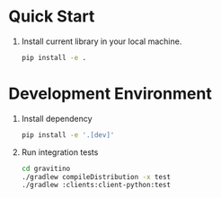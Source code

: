 <!-- 
- Copyright 2024 Datastrato Pvt Ltd.
- This software is licensed under the Apache License version 2. 
--> 

# Quick Start

1. Install current library in your local machine. 
    ```bash
    pip install -e .
    ```

# Development Environment

1. Install dependency
    ```bash
    pip install -e '.[dev]'
    ```

2. Run integration tests
    ```bash
    cd gravitino
    ./gradlew compileDistribution -x test
    ./gradlew :clients:client-python:test
    ```
